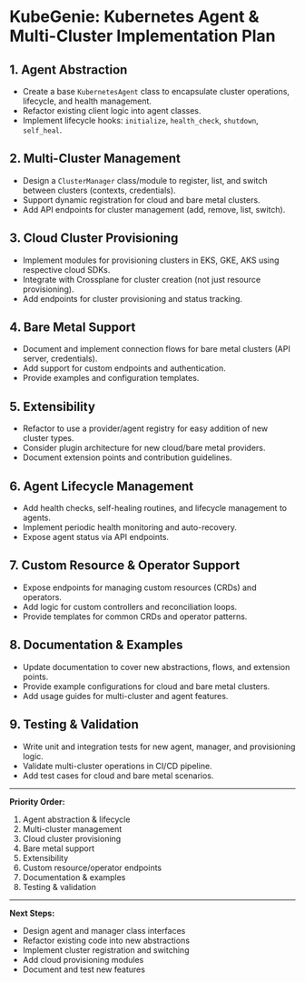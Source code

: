 # KubeGenie: Kubernetes Agent & Multi-Cluster Implementation Plan

## 1. Agent Abstraction
- Create a base `KubernetesAgent` class to encapsulate cluster operations, lifecycle, and health management.
- Refactor existing client logic into agent classes.
- Implement lifecycle hooks: `initialize`, `health_check`, `shutdown`, `self_heal`.

## 2. Multi-Cluster Management
- Design a `ClusterManager` class/module to register, list, and switch between clusters (contexts, credentials).
- Support dynamic registration for cloud and bare metal clusters.
- Add API endpoints for cluster management (add, remove, list, switch).

## 3. Cloud Cluster Provisioning
- Implement modules for provisioning clusters in EKS, GKE, AKS using respective cloud SDKs.
- Integrate with Crossplane for cluster creation (not just resource provisioning).
- Add endpoints for cluster provisioning and status tracking.

## 4. Bare Metal Support
- Document and implement connection flows for bare metal clusters (API server, credentials).
- Add support for custom endpoints and authentication.
- Provide examples and configuration templates.

## 5. Extensibility
- Refactor to use a provider/agent registry for easy addition of new cluster types.
- Consider plugin architecture for new cloud/bare metal providers.
- Document extension points and contribution guidelines.

## 6. Agent Lifecycle Management
- Add health checks, self-healing routines, and lifecycle management to agents.
- Implement periodic health monitoring and auto-recovery.
- Expose agent status via API endpoints.

## 7. Custom Resource & Operator Support
- Expose endpoints for managing custom resources (CRDs) and operators.
- Add logic for custom controllers and reconciliation loops.
- Provide templates for common CRDs and operator patterns.

## 8. Documentation & Examples
- Update documentation to cover new abstractions, flows, and extension points.
- Provide example configurations for cloud and bare metal clusters.
- Add usage guides for multi-cluster and agent features.

## 9. Testing & Validation
- Write unit and integration tests for new agent, manager, and provisioning logic.
- Validate multi-cluster operations in CI/CD pipeline.
- Add test cases for cloud and bare metal scenarios.

---

**Priority Order:**
1. Agent abstraction & lifecycle
2. Multi-cluster management
3. Cloud cluster provisioning
4. Bare metal support
5. Extensibility
6. Custom resource/operator endpoints
7. Documentation & examples
8. Testing & validation

---

**Next Steps:**
- Design agent and manager class interfaces
- Refactor existing code into new abstractions
- Implement cluster registration and switching
- Add cloud provisioning modules
- Document and test new features
